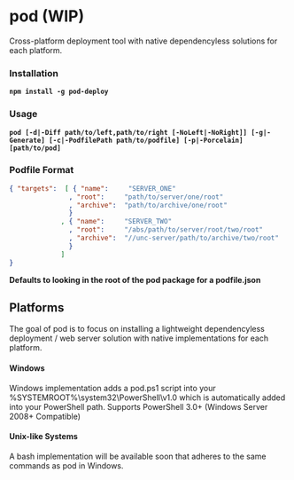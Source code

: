 # pod (WIP)
Cross-platform deployment tool with native dependencyless solutions for each platform.

### Installation
**`npm install -g pod-deploy`**

### Usage

**`pod [-d|-Diff path/to/left,path/to/right [-NoLeft|-NoRight]] [-g|-Generate] [-c|-PodfilePath path/to/podfile] [-p|-Porcelain] [path/to/pod]`**


### Podfile Format

```json
{ "targets":  [ { "name":     "SERVER_ONE"
               , "root":     "path/to/server/one/root"
               , "archive":  "path/to/archive/one/root"
               }
             , { "name":     "SERVER_TWO"
               , "root":     "/abs/path/to/server/root/two/root"
               , "archive":  "//unc-server/path/to/archive/two/root"
               }
             ]
}
```

**Defaults to looking in the root of the pod package for a podfile.json**

## Platforms
The goal of pod is to focus on installing a lightweight dependencyless deployment / web server solution with native implementations for each platform.

#### Windows
Windows implementation adds a pod.ps1 script into your %SYSTEMROOT%\system32\PowerShell\v1.0 which is automatically added into your PowerShell path.  Supports PowerShell 3.0+ (Windows Server 2008+ Compatible)

#### Unix-like Systems
A bash implementation will be available soon that adheres to the same commands as pod in Windows.
